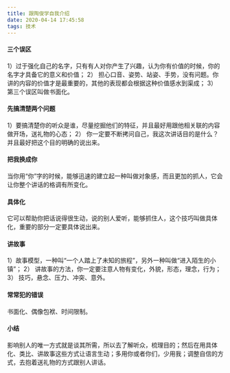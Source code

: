 ```yaml
---
title: 跟陶俊学自我介绍
date: 2020-04-14 17:45:58
tags: 技术
---
```

#### 三个误区
1）过于强化自己的名字，只有有人对你产生了兴趣，认为你有价值的时候，你的名字才具备它的意义和价值；
2） 担心口音、姿势、站姿、手势，没有问题。你讲的内容的价值才是最重要的，其他的表现都会根据这种价值感水到渠成；
3） 第三个误区叫做书面化。
#### 先搞清楚两个问题
1）要搞清楚你的听众是谁，尽量挖掘他们的特征，并且最好用跟他相关联的内容做开场，送礼物的心态；
2） 你一定要不断拷问自己，我这次讲话目的是什么？并且最好把这个目的明确的说出来。
#### 把我换成你
当你用“你”字的时候，能够迅速的建立起一种叫做对象感，而且更加的抓人，它会让你整个讲话的格调有所变化。
#### 具体化
它可以帮助你把话说得很生动，说的别人爱听，能够抓住人，这个技巧叫做具体化，重要的部分一定要具体说出来。
#### 讲故事
1）故事模型，一种叫“一个人踏上了未知的旅程”，另外一种叫做“进入陌生的小镇”；
2） 讲故事的方法，你一定要注意人物有变化，外貌，形态，理念，行为；
3） 技巧，悬念、压力、冲突、意外。
#### 常常犯的错误
书面化、偶像包袱、时间限制。
#### 小结
影响别人的唯一方式就是谈其所需，所以去了解听众，梳理目的；然后在用具体化、类比、讲故事这些方式让语言生动；多用你或者你们，少用我；调整自信的方式，去抱着送礼物的方式跟别人讲话。
